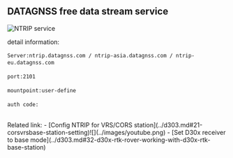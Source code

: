 ## DATAGNSS free data stream service

![](../images/free-ntrip-service.png "NTRIP service")

detail information:

    Server:ntrip.datagnss.com / ntrip-asia.datagnss.com / ntrip-eu.datagnss.com

    port:2101

    mountpoint:user-define

    auth code: 

<br>
Related link:
  - [Config NTRIP for VRS/CORS station](../d303.md#21-corsvrsbase-station-setting)![](../images/youtube.png)
  - [Set D30x receiver to base mode](../d303.md#32-d30x-rtk-rover-working-with-d30x-rtk-base-station)
  
